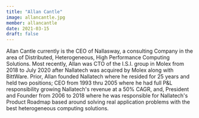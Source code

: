 ```yaml
---
title: "Allan Cantle"
image: allancantle.jpg
member: allancantle
date: 2021-03-15
draft: false
---
```


Allan Cantle currently is the CEO of Nallasway, a consulting Company in the area of Distributed, Heterogeneous, High Performance Computing Solutions.
Most recently, Allan was CTO of the I.S.I. group in Molex from 2018 to July 2020 after Nallatech was acquired by Molex along with BittWare.
Prior, Allan founded Nallatech where he resided for 25 years and held two positions;
CEO from 1993 thru 2005 where he had full P&L responsibility growing Nallatech's revenue at a 50% CAGR, and,
President and Founder from 2006 to 2018 where he was responsible for Nallatech's Product Roadmap based
around solving real application problems with the best heterogeneous computing solutions.
